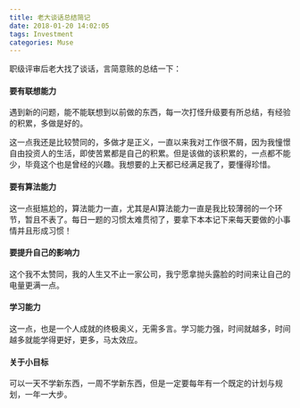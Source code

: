 ```yaml
---
title: 老大谈话总结简记
date: 2018-01-20 14:02:05
tags: Investment
categories: Muse
---
```

职级评审后老大找了谈话，言简意赅的总结一下：

#### 要有联想能力

遇到新的问题，能不能联想到以前做的东西，每一次打怪升级要有所总结，有经验的积累，多做是好的。

这一点我还是比较赞同的，多做才是正义，一直以来我对工作很不屑，因为我憧憬自由投资人的生活，即使苦累都是自己的积累。但是该做的该积累的，一点都不能少，毕竟这个也是曾经的兴趣。我想要的上天都已经满足我了，要懂得珍惜。

#### 要有算法能力

这一点挺尴尬的，算法能力一直，尤其是AI算法能力一直是我比较薄弱的一个环节，暂且不表了。每日一题的习惯太难贯彻了，要拿下本本记下来每天要做的小事情并且形成习惯！

#### 要提升自己的影响力

这个我不太赞同，我的人生又不止一家公司，我宁愿拿抛头露脸的时间来让自己的电量更满一点。

#### 学习能力

这一点，也是一个人成就的终极奥义，无需多言。学习能力强，时间就越多，时间越多就能学得更好，更多，马太效应。

#### 关于小目标

可以一天不学新东西，一周不学新东西，但是一定要每年有一个既定的计划与规划，一年一大步。